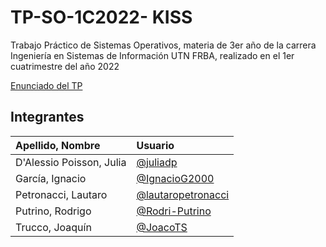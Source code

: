 # TP-SO-1C2022- KISS

Trabajo Práctico de Sistemas Operativos, materia de 3er año de la carrera Ingeniería en Sistemas de Información UTN FRBA, realizado en el 1er cuatrimestre del año 2022

[Enunciado del TP](https://docs.google.com/document/d/17WP76Vsi6ZrYlpYT8xOPXzLf42rQgtyKsOdVkyL5Jj0/edit)

## Integrantes

|Apellido, Nombre| Usuario |
|:-|:-|
|D'Alessio Poisson, Julia| [@juliadp](https://github.com/juliadp) | 
|García, Ignacio| [@IgnacioG2000](https://github.com/IgnacioG2000) |
|Petronacci, Lautaro| [@lautaropetronacci](https://github.com/lautaropetronacci) |
|Putrino, Rodrigo| [@Rodri-Putrino](https://github.com/Rodri-Putrino) |
|Trucco, Joaquín| [@JoacoTS](https://github.com/JoacoTS) |
